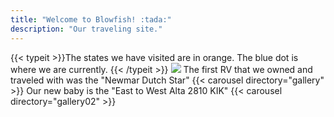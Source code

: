 ```yaml
---
title: "Welcome to Blowfish! :tada:"
description: "Our traveling site."
---
```

{{< typeit >}}The states we have visited are in orange. The blue dot is where we are currently. {{< /typeit >}}
  <img src="/images/FrontPage33.jpg" >
The first RV that we owned and traveled with was the "Newmar Dutch Star"
{{< carousel directory="gallery" >}}
Our new baby is the "East to West Alta 2810 KIK"
{{< carousel directory="gallery02" >}}
